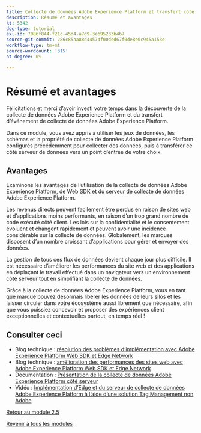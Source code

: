 ```yaml
---
title: Collecte de données Adobe Experience Platform et transfert côté serveur en temps réel - Résumé et avantages
description: Résumé et avantages
kt: 5342
doc-type: tutorial
exl-id: 7086f844-f21c-45d4-a7d9-3e695233b4b7
source-git-commit: 286c85aa88d44574f00ded67f0de8e0c945a153e
workflow-type: tm+mt
source-wordcount: '315'
ht-degree: 0%

---
```


# Résumé et avantages

Félicitations et merci d’avoir investi votre temps dans la découverte de la collecte de données Adobe Experience Platform et du transfert d’événement de collecte de données Adobe Experience Platform.

Dans ce module, vous avez appris à utiliser les jeux de données, les schémas et la propriété de collecte de données Adobe Experience Platform configurés précédemment pour collecter des données, puis à transférer ce côté serveur de données vers un point d’entrée de votre choix.

## Avantages

Examinons les avantages de l’utilisation de la collecte de données Adobe Experience Platform, de Web SDK et du serveur de collecte de données Adobe Experience Platform.

Les revenus directs peuvent facilement être perdus en raison de sites web et d’applications moins performants, en raison d’un trop grand nombre de code exécuté côté client. Les lois sur la confidentialité et le consentement évoluent et changent rapidement et peuvent avoir une incidence considérable sur la collecte de données. Globalement, les marques disposent d’un nombre croissant d’applications pour gérer et envoyer des données.

La gestion de tous ces flux de données devient chaque jour plus difficile. Il est nécessaire d’améliorer les performances du site web et des applications en déplaçant le travail effectué dans un navigateur vers un environnement côté serveur tout en simplifiant la collecte de données.

Grâce à la collecte de données Adobe Experience Platform, vous en tant que marque pouvez désormais libérer les données de leurs silos et les laisser circuler dans votre écosystème aussi librement que nécessaire, afin que vous puissiez concevoir et proposer des expériences client exceptionnelles et contextuelles partout, en temps réel !

## Consulter ceci

- Blog technique : [résolution des problèmes d’implémentation avec Adobe Experience Platform Web SDK et Edge Network](https://medium.com/adobetech/solving-implementation-pain-points-with-adobe-experience-platform-web-sdk-and-edge-network-880b635e6819)
- Blog technique : [amélioration des performances des sites web avec Adobe Experience Platform Web SDK et Edge Network](https://medium.com/adobetech/boosting-website-performance-with-adobe-experience-platform-web-sdk-and-edge-network-329fcf70fdf9)
- Documentation : [Présentation de la collecte de données Adobe Experience Platform côté serveur](https://experienceleague.adobe.com/docs/experience-platform/tags/event-forwarding/overview.html?lang=fr#server-side-info)
- Vidéo : [Implémentation d’Edge et du serveur de collecte de données Adobe Experience Platform à l’aide d’une solution Tag Management non Adobe](https://video.tv.adobe.com/v/331986?quality=12&learn=on&enablevpops)

[Retour au module 2.5](./aep-data-collection-ssf.md)

[Revenir à tous les modules](./../../../overview.md)

